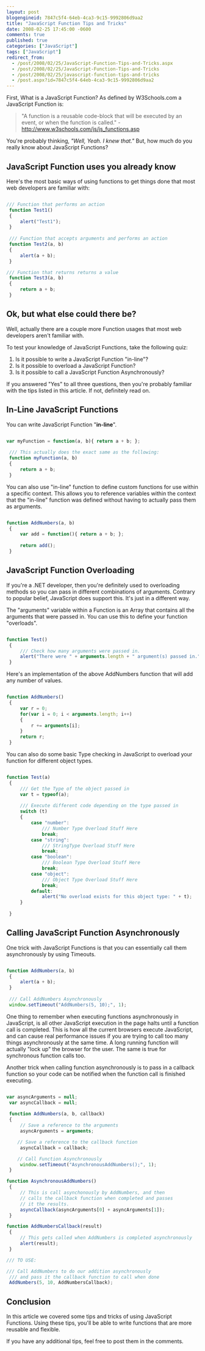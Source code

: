```yaml
---
layout: post
blogengineid: 7847c5f4-64eb-4ca3-9c15-9992806d9aa2
title: "JavaScript Function Tips and Tricks"
date: 2008-02-25 17:45:00 -0600
comments: true
published: true
categories: ["JavaScript"]
tags: ["JavaScript"]
redirect_from: 
  - /post/2008/02/25/JavaScript-Function-Tips-and-Tricks.aspx
  - /post/2008/02/25/JavaScript-Function-Tips-and-Tricks
  - /post/2008/02/25/javascript-function-tips-and-tricks
  - /post.aspx?id=7847c5f4-64eb-4ca3-9c15-9992806d9aa2
---
```

<!-- more -->

First, What is a JavaScript Function? As defined by W3Schools.com a JavaScript Function is:

> "A function is a reusable code-block that will be executed by an event, or when the function is called." - <a href="http://www.w3schools.com/js/js_functions.asp">http://www.w3schools.com/js/js_functions.asp</a>

You're probably thinking, _"Well, Yeah. I knew that."_ But, how much do you really know about JavaScript Functions?

## JavaScript Function uses you already know

Here's the most basic ways of using functions to get things done that most web developers are familiar with:

```javascript

/// Function that performs an action 
 function Test1()
 {
     alert("Test1");
 }
 
 /// Function that accepts arguments and performs an action
 function Test2(a, b)
 {
     alert(a + b);
 }

/// Function that returns returns a value
 function Test3(a, b)
 {
     return a + b;
 }

```

## Ok, but what else could there be?

Well, actually there are a couple more Function usages that most web developers aren't familiar with.

To test your knowledge of JavaScript Functions, take the following quiz:

1. Is it possible to write a JavaScript Function "in-line"?
2. Is it possible to overload a JavaScript Function?
3. Is it possible to call a JavaScript Function Asynchronously?

If you answered "Yes" to all three questions, then you're probably familiar with the tips listed in this article. If not, definitely read on.

## In-Line JavaScript Functions

You can write JavaScript Function "**in-line**".

```javascript

var myFunction = function(a, b){ return a + b; };
 
 /// This actually does the exact same as the following:
 function myFunction(a, b)
 {
     return a + b;
 }

```

You can also use "in-line" function to define custom functions for use within a specific context. This allows you to reference variables within the context that the "in-line" function was defined without having to actually pass them as arguments.

```javascript

function AddNumbers(a, b)
 {
     var add = function(){ return a + b; };
 
     return add();
 }

```

## JavaScript Function Overloading

If you're a .NET developer, then you're definitely used to overloading methods so you can pass in different combinations of arguments. Contrary to popular belief, JavaScript does support this. It's just in a different way.

The "arguments" variable within a Function is an Array that contains all the arguments that were passed in. You can use this to define your function "overloads".

```javascript

function Test()
 {
     /// Check how many arguments were passed in.
     alert("There were " + arguments.length + " argument(s) passed in.");
 }

```

Here's an implementation of the above AddNumbers function that will add any number of values.

```javascript

function AddNumbers()
 {
     var r = 0;
     for(var i = 0; i < arguments.length; i++)
     {
         r += arguments[i];
     }
     return r;
 }

```

You can also do some basic Type checking in JavaScript to overload your function for different object types.

```javascript

function Test(a)
 {
     /// Get the Type of the object passed in
     var t = typeof(a);
 
     /// Execute different code depending on the type passed in
     switch (t)
     {
         case "number":
             /// Number Type Overload Stuff Here
             break;
         case "string":
             /// StringType Overload Stuff Here
             break;
         case "boolean":
             /// Boolean Type Overload Stuff Here
             break;
         case "object":
             /// Object Type Overload Stuff Here
             break;
         default:
             alert("No overload exists for this object type: " + t);
     }
 
 }

```

## Calling JavaScript Function Asynchronously

One trick with JavaScript Functions is that you can essentially call them asynchronously by using Timeouts.

```javascript

function AddNumbers(a, b)
 {
     alert(a + b);
 }
 
 /// Call AddNumbers Asynchronously
 window.setTimeout("AddNumbers(5, 10);", 1);

```

One thing to remember when executing functions asynchronously in JavaScript, is all other JavaScript execution in the page halts until a function call is completed. This is how all the current browsers execute JavaScript, and can cause real performance issues if you are trying to call too many things asynchronously at the same time. A long running function will actually "lock up" the browser for the user. The same is true for synchronous function calls too.

Another trick when calling function asynchronously is to pass in a callback function so your code can be notified when the function call is finished executing.

```javascript

var asyncArguments = null;
 var asyncCallback = null;
 
 function AddNumbers(a, b, callback)
 {
     // Save a reference to the arguments
     asyncArguments = arguments;

    // Save a reference to the callback function
     asyncCallback = callback;

    // Call Function Asynchronously
     window.setTimeout("AsynchronousAddNumbers();", 1);
 }

function AsynchronousAddNumbers()
 {
     // This is call asynchonously by AddNumbers, and then
     // calls the callback function when completed and passes
     // it the results.
     asyncCallback(asyncArguments[0] + asyncArguments[1]);
 }

function AddNumbersCallback(result)
 {
     // This gets called when AddNumbers is completed asynchronously
     alert(result);
 }

/// TO USE:

/// Call AddNumbers to do our addition asynchronously
 /// and pass it the callback function to call when done
 AddNumbers(5, 10, AddNumbersCallback);

```

## Conclusion

In this article we covered some tips and tricks of using JavaScript Functions. Using these tips, you'll be able to write functions that are more reusable and flexible.

If you have any additional tips, feel free to post them in the comments.
